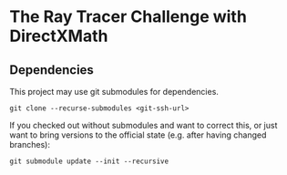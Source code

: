 # The Ray Tracer Challenge with DirectXMath

## Dependencies

This project may use git submodules for dependencies.

```
git clone --recurse-submodules <git-ssh-url>
```

If you checked out without submodules and want to correct this, or just want
to bring versions to the official state (e.g. after having changed branches):

```
git submodule update --init --recursive
```
